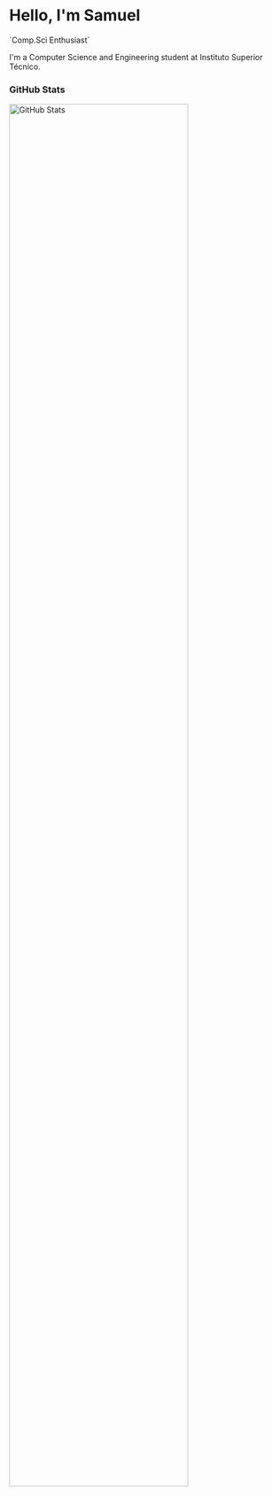 <h1> Hello, I'm Samuel </h1>
`Comp.Sci Enthusiast`

I'm a Computer Science and Engineering student at Instituto Superior Técnico.

<div align="left">
  <h3> GitHub Stats </h3>
  <img src="https://github-readme-stats.vercel.app/api?username=Samuel-k276&show_icons=true&theme=transparent&title_color=ff7f00&icon_color=ff7f00&text_color=ffffff&bg_color=00000000" alt="GitHub Stats" width="80%" />
</div>
